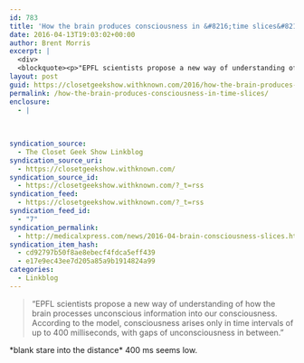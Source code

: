 ```yaml
---
id: 783
title: 'How the brain produces consciousness in &#8216;time slices&#8217;'
date: 2016-04-13T19:03:02+00:00
author: Brent Morris
excerpt: |
  <div>
  <blockquote><p>"EPFL scientists propose a new way of understanding of how the brain processes unconscious information into our consciousness. According to the model, consciousness arises only in time intervals of up to 400 milliseconds, with gaps of unconsciousness in between."</p></blockquote><p>*blank stare into the distance* 400 ms seems low.&nbsp;</p></div>
layout: post
guid: https://closetgeekshow.withknown.com/2016/how-the-brain-produces-consciousness-in-time-slices
permalink: /how-the-brain-produces-consciousness-in-time-slices/
enclosure:
  - |
    
    
    
syndication_source:
  - The Closet Geek Show Linkblog
syndication_source_uri:
  - https://closetgeekshow.withknown.com/
syndication_source_id:
  - https://closetgeekshow.withknown.com/?_t=rss
syndication_feed:
  - https://closetgeekshow.withknown.com/?_t=rss
syndication_feed_id:
  - "7"
syndication_permalink:
  - http://medicalxpress.com/news/2016-04-brain-consciousness-slices.html
syndication_item_hash:
  - cd92797b50f8ae8ebecf4fdca5eff439
  - e17e9ec43ee7d205a85a9b1914824a99
categories:
  - Linkblog
---
```

<div class="known-bookmark">
  <blockquote>
    <p>
      &#8220;EPFL scientists propose a new way of understanding of how the brain processes unconscious information into our consciousness. According to the model, consciousness arises only in time intervals of up to 400 milliseconds, with gaps of unconsciousness in between.&#8221;
    </p>
  </blockquote>
  
  <p>
    *blank stare into the distance* 400 ms seems low. 
  </p>
</div>